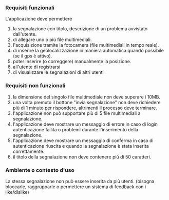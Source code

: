 ### Requisiti funzionali
L'applicazione deve permettere
1. la segnalazione con titolo, descrizione di un problema avvistato dall'utente.
1. di allegare uno o più file multimediali.
1. l'acquisizione tramite la fotocamera (file multimediali in tempo reale).
1. di inserire la geolocalizzazione in maniera automatica quando possibile (se il gps è attivo).
1. poter inserire (o correggere) manualmente la posizione.
1. all'utente di registrarsi
1. di visualizzare le segnalazioni di altri utenti

### Requisiti non funzionali
1. la dimensione del singolo file multimediale non deve superare i 10MB.
1. una volta premuto il bottone "invia segnalazione" non deve richiedere più di 1 minuto per rispondere, altrimenti il processo deve terminare.
1. l'applicazione non può supportare più di 5 file multimediali a segnalazione.
1. l'applicazione deve mostrare un messaggio di errore in caso di login autenticazione fallita o problemi durante l'inserimento della segnalazione.
1. l'applicazione deve mostrare un messaggio di conferma in caso di autenticazione riuscita e quando la segnalazione è stata inserita correttamente.
1. il titolo della segnalazione non deve contenere più di 50 caratteri.

### Ambiente o contesto d'uso
La stessa segnalazione non può essere inserita da più utenti. (bisogna bloccarle, raggrupparle o permettere un sistema di feedback con i like/dislike)
